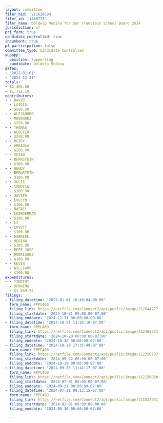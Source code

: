 ```yaml
---
layout: committee
filer_nid: '211628584'
filer_id: '1469771'
filer_name: Deldelp Medina for San Francisco School Board 2024
jurisdiction: sf
pri_form: true
candidate_controlled: true
incumbent: true
pf_participation: false
committee_type: Candidate Controlled
supopp:
  position: Supporting
  candidate: Deldelp Medina
dates:
- '2022-01-01'
- '2024-12-31'
totals:
- $2,465.00
- $1,711.10
contributors:
- - DAVID
  - LAIDIG
  - $500.00
- - ALEJANDRO
  - MENENDEZ
  - $250.00
- - THOMAS
  - WEBSTER
  - $250.00
- - HEIDY
  - ARRIOLA
  - $200.00
- - SUSAN
  - BERNSTEIN
  - $100.00
- - WENDY
  - BERNSTEIN
  - $100.00
- - JULIE
  - CANDICE
  - $100.00
- - JAVIER
  - EVELYN
  - $100.00
- - RAFAEL
  - LOIEDERMAN
  - $100.00
- - LI
  - LOVETT
  - $100.00
- - GABRIEL
  - MEDINA
  - $100.00
- - PEPE JOSE
  - RODRIGUEZ
  - $100.00
- - KEVIN
  - WILLIAMS
  - $100.00
expenditures:
- - TIMOTHY
  - DURNING
  - $1,539.74
filings:
- filing_datetime: '2025-01-01 10:49:04-08:00'
  form_name: FPPC460
  filing_link: https://netfile.com/Connect2/api/public/image/212644777
  filing_startdate: '2024-10-31 00:00:00-07:00'
  filing_enddate: '2024-12-31 00:00:00-08:00'
- filing_datetime: '2024-10-31 11:28:18-07:00'
  form_name: FPPC460
  filing_link: https://netfile.com/Connect2/api/public/image/212465231
  filing_startdate: '2024-10-20 00:00:00-07:00'
  filing_enddate: '2024-10-30 00:00:00-07:00'
- filing_datetime: '2024-10-20 17:35:49-07:00'
  form_name: FPPC460
  filing_link: https://netfile.com/Connect2/api/public/image/212350737
  filing_startdate: '2024-09-22 00:00:00-07:00'
  filing_enddate: '2024-10-19 00:00:00-07:00'
- filing_datetime: '2024-09-25 11:41:17-07:00'
  form_name: FPPC460
  filing_link: https://netfile.com/Connect2/api/public/image/212156860
  filing_startdate: '2024-07-01 00:00:00-07:00'
  filing_enddate: '2024-09-21 00:00:00-07:00'
- filing_datetime: '2024-07-31 09:13:15-07:00'
  form_name: FPPC460
  filing_link: https://netfile.com/Connect2/api/public/image/211822931
  filing_startdate: '2024-01-01 00:00:00-08:00'
  filing_enddate: '2024-06-30 00:00:00-07:00'

---
```

